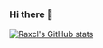 ### Hi there 👋
[![Raxcl's GitHub stats](https://github-readme-stats.vercel.app/api?username=raxcl&hide=issues&show_icons=true&bg_color=45,ffb2ba,f6c0c5,FFFF00,7FFF00)](https://github.com/Raxcl)
<!--
**Raxcl/Raxcl** is a ✨ _special_ ✨ repository because its `README.md` (this file) appears on your GitHub profile.

Here are some ideas to get you started:

- 🔭 I’m currently working on ...
- 🌱 I’m currently learning ...
- 👯 I’m looking to collaborate on ...
- 🤔 I’m looking for help with ...
- 💬 Ask me about ...
- 📫 How to reach me: ...
- 😄 Pronouns: ...
- ⚡ Fun fact: ...
-->
